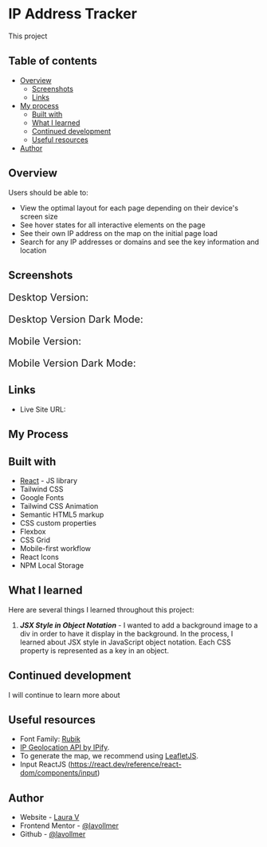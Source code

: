 # IP Address Tracker

This project

## Table of contents

- [Overview](#overview)
  - [Screenshots](#screenshots)
  - [Links](#links)
- [My process](#my-process)
  - [Built with](#built-with)
  - [What I learned](#what-i-learned)
  - [Continued development](#continued-development)
  - [Useful resources](#useful-resources)
- [Author](#author)

## Overview

Users should be able to:

- View the optimal layout for each page depending on their device's screen size
- See hover states for all interactive elements on the page
- See their own IP address on the map on the initial page load
- Search for any IP addresses or domains and see the key information and location

## Screenshots

<p style="font-size:20px;">Desktop Version:</p>

<p style="font-size:20px;">Desktop Version Dark Mode:</p>

<p style="font-size:20px;">Mobile Version:</p>

<p style="font-size:20px;">Mobile Version Dark Mode:</p>

## Links

- Live Site URL: []()

## My Process

## Built with

- [React](https://reactjs.org/) - JS library
- Tailwind CSS
- Google Fonts
- Tailwind CSS Animation
- Semantic HTML5 markup
- CSS custom properties
- Flexbox
- CSS Grid
- Mobile-first workflow
- React Icons
- NPM Local Storage

## What I learned

Here are several things I learned throughout this project:

1. **_JSX Style in Object Notation_** - I wanted to add a background image to a div in order to have it display in the background. In the process, I learned about JSX style in JavaScript object notation. Each CSS property is represented as a key in an object.

## Continued development

I will continue to learn more about

## Useful resources

- Font Family: [Rubik](https://fonts.google.com/specimen/Rubik)
- [IP Geolocation API by IPify](https://geo.ipify.org/).
- To generate the map, we recommend using [LeafletJS](https://leafletjs.com/).
- Input ReactJS (https://react.dev/reference/react-dom/components/input)

## Author

- Website - [Laura V](www.lauradeveloper.com)
- Frontend Mentor - [@lavollmer](https://www.frontendmentor.io/profile/lavollmer)
- Github - [@lavollmer](https://github.com/lavollmer)
